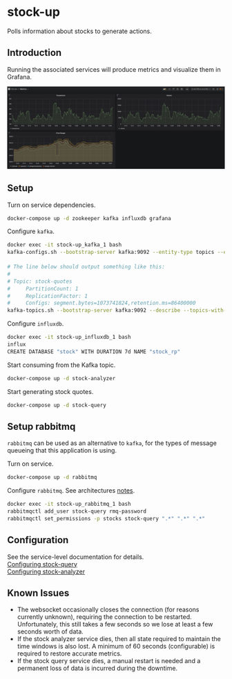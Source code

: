 # stock-up
Polls information about stocks to generate actions.

## Introduction
Running the associated services will produce metrics and visualize them in Grafana.

![Metrics](./doc/images/metrics.png)

## Setup
Turn on service dependencies.
```bash
docker-compose up -d zookeeper kafka influxdb grafana
```

Configure `kafka`.
```bash
docker exec -it stock-up_kafka_1 bash
kafka-configs.sh --bootstrap-server kafka:9092 --entity-type topics --entity-name stock-quotes --alter --add-config retention.ms=86400000

# The line below should output something like this:
#
# Topic: stock-quotes
#     PartitionCount: 1
#     ReplicationFactor: 1
#     Configs: segment.bytes=1073741824,retention.ms=86400000
kafka-topics.sh --bootstrap-server kafka:9092 --describe --topics-with-overrides
```

Configure `influxdb`.
```bash
docker exec -it stock-up_influxdb_1 bash
influx
CREATE DATABASE "stock" WITH DURATION 7d NAME "stock_rp"
```

Start consuming from the Kafka topic.
```bash
docker-compose up -d stock-analyzer
```

Start generating stock quotes.
```bash
docker-compose up -d stock-query
```

## Setup rabbitmq
`rabbitmq` can be used as an alternative to `kafka`, for the types of message queueing that this application is using.

Turn on service.
```bash
docker-compose up -d rabbitmq
```

Configure `rabbitmq`. See architectures [notes](doc/architecture/rabbitmq).
```bash
docker exec -it stock-up_rabbitmq_1 bash
rabbitmqctl add_user stock-query rmq-password
rabbitmqctl set_permissions -p stocks stock-query ".*" ".*" ".*"
```

## Configuration
See the service-level documentation for details.  
[Configuring stock-query](stock_query)  
[Configuring stock-analyzer](stock_analyzer)  

## Known Issues
* The websocket occasionally closes the connection (for reasons currently unknown), requiring the connection to be
  restarted. Unfortunately, this still takes a few seconds so we lose at least a few seconds worth of data.
* If the stock analyzer service dies, then all state required to maintain the time windows is also lost. A minimum of
  60 seconds (configurable) is required to restore accurate metrics.
* If the stock query service dies, a manual restart is needed and a permanent loss of data is incurred during the
  downtime.

